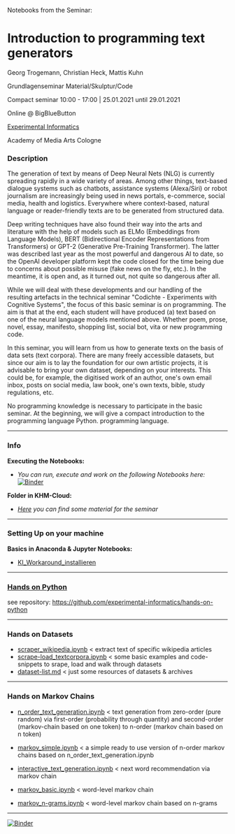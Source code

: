 Notebooks from the Seminar:

# Introduction to programming text generators

Georg Trogemann, Christian Heck, Mattis Kuhn

Grundlagenseminar Material/Skulptur/Code

Compact seminar 10:00 - 17:00 | 25.01.2021 until 29.01.2021 

Online @ BigBlueButton

[Experimental Informatics](https://en.khm.de/exMedia_experimentelle_informatik/)

Academy of Media Arts Cologne

### Description

The generation of text by means of Deep Neural Nets (NLG) is currently spreading rapidly in a wide variety of areas. Among other things, text-based dialogue systems such as chatbots, assistance systems (Alexa/Siri) or robot journalism are increasingly being used in news portals, e-commerce, social media, health and logistics. Everywhere where context-based, natural language or reader-friendly texts are to be generated from structured data.

Deep writing techniques have also found their way into the arts and literature with the help of models such as ELMo (Embeddings from Language Models), BERT (Bidirectional Encoder Representations from Transformers) or GPT-2 (Generative Pre-Training Transformer). The latter was described last year as the most powerful and dangerous AI to date, so the OpenAI developer platform kept the code closed for the time being due to concerns about possible misuse (fake news on the fly, etc.). In the meantime, it is open and, as it turned out, not quite so dangerous after all.

While we will deal with these developments and our handling of the resulting artefacts in the technical seminar "Codichte - Experiments with Cognitive Systems", the focus of this basic seminar is on programming. The aim is that at the end, each student will have produced (a) text based on one of the neural language models mentioned above. Whether poem, prose, novel, essay, manifesto, shopping list, social bot, vita or new programming code.

In this seminar, you will learn from us how to generate texts on the basis of data sets (text corpora). There are many freely accessible datasets, but since our aim is to lay the foundation for our own artistic projects, it is advisable to bring your own dataset, depending on your interests. This could be, for example, the digitised work of an author, one's own email inbox, posts on social media, law book, one's own texts, bible, study regulations, etc.

No programming knowledge is necessary to participate in the basic seminar. At the beginning, we will give a compact introduction to the programming language Python. programming language.

---

### Info 

**Executing the Notebooks:**

- *You can run, execute and work on the following Notebooks here:* [![Binder](https://mybinder.org/badge_logo.svg)](https://mybinder.org/v2/gh/experimental-informatics/hands-on-text-generators/HEAD)

**Folder in KHM-Cloud:**

- *[Here](https://wolke.khm.de/index.php/s/zt3kEbcs5a9GzLY) you can find some material for the seminar*
---

### Setting Up on your machine

**Basics in Anaconda & Jupyter Notebooks:**

* [KI_Workaround_installieren](https://exmediawiki.khm.de/exmediawiki/index.php/KI_Workaround_installieren#Anaconda_2)

---

### [Hands on Python](https://github.com/experimental-informatics/hands-on-python)

see repository: https://github.com/experimental-informatics/hands-on-python

---

### Hands on Datasets
  
* [scraper_wikipedia.ipynb](https://github.com/experimental-informatics/hands-on-text-generators/blob/master/scraper_wikipedia.ipynb) < extract text of specific wikipedia articles
* [scrape-load_textcorpora.ipynb](https://github.com/experimental-informatics/hands-on-text-generators/blob/master/scrape-load_textcorpora.ipynb) < some basic examples and code-snippets to srape, load and walk through datasets
* [dataset-list.md](https://github.com/experimental-informatics/hands-on-text-generators/blob/master/dataset-list.md) < just some resources of datasets & archives

---

### Hands on Markov Chains

* [n_order_text_generation.ipynb](https://github.com/experimental-informatics/hands-on-text-generators/blob/master/n_order_text_generation.ipynb) < text generation from zero-order (pure random) via first-order (probability through quantity) and second-order (markov-chain based on one token) to n-order (markov chain based on n token)

* [markov_simple.ipynb](https://github.com/experimental-informatics/hands-on-text-generators/blob/master/markov_simple.ipynb) < a simple ready to use version of n-order markov chains based on n_order_text_generation.ipynb

* [interactive_text_generation.ipynb](https://github.com/experimental-informatics/hands-on-text-generators/blob/master/interactive_text_generation.ipynb) < next word recommendation via markov chain

* [markov_basic.ipynb](https://github.com/experimental-informatics/hands-on-text-generators/blob/master/markov_basic.ipynb) < word-level markov chain

* [markov_n-grams.ipynb](https://github.com/experimental-informatics/hands-on-text-generators/blob/master/markov_n-grams.ipynb) < word-level markov chain based on n-grams



---

[![Binder](https://mybinder.org/badge_logo.svg)](https://mybinder.org/v2/gh/experimental-informatics/hands-on-text-generators/HEAD)

